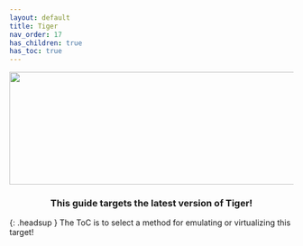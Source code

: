 ```yaml
---
layout: default
title: Tiger
nav_order: 17
has_children: true
has_toc: true
---
```


<p align="center">
  <img width="650" height="200" src="../../../assets/HeaderTiger.png">
</p>

<h3 align="center">This guide targets the latest version of Tiger!</h3>

{: .headsup }
The ToC is to select a method for emulating or virtualizing this target!
